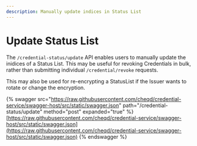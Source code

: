 ```yaml
---
description: Manually update indices in Status List
---
```


# Update Status List

The `/credential-status/update` API enables users to manually update the inidices of a Status List. This may be useful for revoking Credentials in bulk, rather than submitting individual `/credential/revoke` requests.

This may also be used for re-encrypting a StatusList if the Issuer wants to rotate or change the encryption.&#x20;

{% swagger src="https://raw.githubusercontent.com/cheqd/credential-service/swagger-host/src/static/swagger.json" path="/credential-status/update" method="post" expanded="true" %}
[https://raw.githubusercontent.com/cheqd/credential-service/swagger-host/src/static/swagger.json](https://raw.githubusercontent.com/cheqd/credential-service/swagger-host/src/static/swagger.json)
{% endswagger %}
